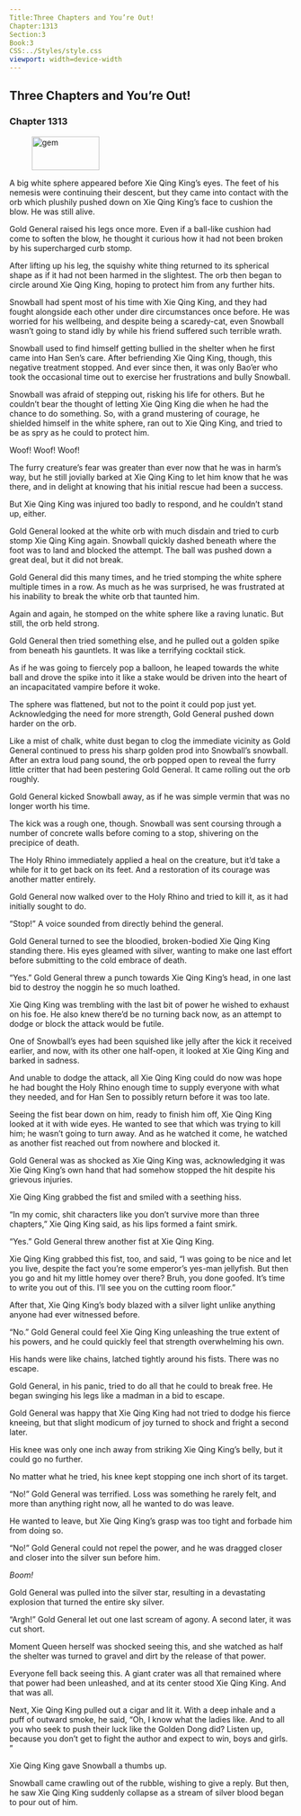 ```yaml
---
Title:Three Chapters and You’re Out! 
Chapter:1313 
Section:3 
Book:3 
CSS:../Styles/style.css 
viewport: width=device-width
---
```

  
## Three Chapters and You’re Out!
### Chapter 1313
  
<figure>
	<img src="../Images/gem.gif" alt="gem" id="gem" width="120" height="60" />
</figure>
  

  
A big white sphere appeared before Xie Qing King’s eyes. The feet of his nemesis were continuing their descent, but they came into contact with the orb which plushily pushed down on Xie Qing King’s face to cushion the blow. He was still alive.

Gold General raised his legs once more. Even if a ball-like cushion had come to soften the blow, he thought it curious how it had not been broken by his supercharged curb stomp.

After lifting up his leg, the squishy white thing returned to its spherical shape as if it had not been harmed in the slightest. The orb then began to circle around Xie Qing King, hoping to protect him from any further hits.

Snowball had spent most of his time with Xie Qing King, and they had fought alongside each other under dire circumstances once before. He was worried for his wellbeing, and despite being a scaredy-cat, even Snowball wasn’t going to stand idly by while his friend suffered such terrible wrath.

Snowball used to find himself getting bullied in the shelter when he first came into Han Sen’s care. After befriending Xie Qing King, though, this negative treatment stopped. And ever since then, it was only Bao’er who took the occasional time out to exercise her frustrations and bully Snowball.

Snowball was afraid of stepping out, risking his life for others. But he couldn’t bear the thought of letting Xie Qing King die when he had the chance to do something. So, with a grand mustering of courage, he shielded himself in the white sphere, ran out to Xie Qing King, and tried to be as spry as he could to protect him.

Woof! Woof! Woof!

The furry creature’s fear was greater than ever now that he was in harm’s way, but he still jovially barked at Xie Qing King to let him know that he was there, and in delight at knowing that his initial rescue had been a success.

But Xie Qing King was injured too badly to respond, and he couldn’t stand up, either.

Gold General looked at the white orb with much disdain and tried to curb stomp Xie Qing King again. Snowball quickly dashed beneath where the foot was to land and blocked the attempt. The ball was pushed down a great deal, but it did not break.

Gold General did this many times, and he tried stomping the white sphere multiple times in a row. As much as he was surprised, he was frustrated at his inability to break the white orb that taunted him.

Again and again, he stomped on the white sphere like a raving lunatic. But still, the orb held strong.

Gold General then tried something else, and he pulled out a golden spike from beneath his gauntlets. It was like a terrifying cocktail stick.

As if he was going to fiercely pop a balloon, he leaped towards the white ball and drove the spike into it like a stake would be driven into the heart of an incapacitated vampire before it woke.

The sphere was flattened, but not to the point it could pop just yet. Acknowledging the need for more strength, Gold General pushed down harder on the orb.

Like a mist of chalk, white dust began to clog the immediate vicinity as Gold General continued to press his sharp golden prod into Snowball’s snowball. After an extra loud pang sound, the orb popped open to reveal the furry little critter that had been pestering Gold General. It came rolling out the orb roughly.

Gold General kicked Snowball away, as if he was simple vermin that was no longer worth his time.

The kick was a rough one, though. Snowball was sent coursing through a number of concrete walls before coming to a stop, shivering on the precipice of death.

The Holy Rhino immediately applied a heal on the creature, but it’d take a while for it to get back on its feet. And a restoration of its courage was another matter entirely.

Gold General now walked over to the Holy Rhino and tried to kill it, as it had initially sought to do.

“Stop!” A voice sounded from directly behind the general.

Gold General turned to see the bloodied, broken-bodied Xie Qing King standing there. His eyes gleamed with silver, wanting to make one last effort before submitting to the cold embrace of death.

“Yes.” Gold General threw a punch towards Xie Qing King’s head, in one last bid to destroy the noggin he so much loathed.

Xie Qing King was trembling with the last bit of power he wished to exhaust on his foe. He also knew there’d be no turning back now, as an attempt to dodge or block the attack would be futile.

One of Snowball’s eyes had been squished like jelly after the kick it received earlier, and now, with its other one half-open, it looked at Xie Qing King and barked in sadness.

And unable to dodge the attack, all Xie Qing King could do now was hope he had bought the Holy Rhino enough time to supply everyone with what they needed, and for Han Sen to possibly return before it was too late.

Seeing the fist bear down on him, ready to finish him off, Xie Qing King looked at it with wide eyes. He wanted to see that which was trying to kill him; he wasn’t going to turn away. And as he watched it come, he watched as another fist reached out from nowhere and blocked it.

Gold General was as shocked as Xie Qing King was, acknowledging it was Xie Qing King’s own hand that had somehow stopped the hit despite his grievous injuries.

Xie Qing King grabbed the fist and smiled with a seething hiss.

“In my comic, shit characters like you don’t survive more than three chapters,” Xie Qing King said, as his lips formed a faint smirk.

“Yes.” Gold General threw another fist at Xie Qing King.

Xie Qing King grabbed this fist, too, and said, “I was going to be nice and let you live, despite the fact you’re some emperor’s yes-man jellyfish. But then you go and hit my little homey over there? Bruh, you done goofed. It’s time to write you out of this. I’ll see you on the cutting room floor.”

After that, Xie Qing King’s body blazed with a silver light unlike anything anyone had ever witnessed before.

“No.” Gold General could feel Xie Qing King unleashing the true extent of his powers, and he could quickly feel that strength overwhelming his own.

His hands were like chains, latched tightly around his fists. There was no escape.

Gold General, in his panic, tried to do all that he could to break free. He began swinging his legs like a madman in a bid to escape.

Gold General was happy that Xie Qing King had not tried to dodge his fierce kneeing, but that slight modicum of joy turned to shock and fright a second later.

His knee was only one inch away from striking Xie Qing King’s belly, but it could go no further.

No matter what he tried, his knee kept stopping one inch short of its target.

“No!” Gold General was terrified. Loss was something he rarely felt, and more than anything right now, all he wanted to do was leave.

He wanted to leave, but Xie Qing King’s grasp was too tight and forbade him from doing so.

“No!” Gold General could not repel the power, and he was dragged closer and closer into the silver sun before him.

*Boom!*

Gold General was pulled into the silver star, resulting in a devastating explosion that turned the entire sky silver.

“Argh!” Gold General let out one last scream of agony. A second later, it was cut short.

Moment Queen herself was shocked seeing this, and she watched as half the shelter was turned to gravel and dirt by the release of that power.

Everyone fell back seeing this. A giant crater was all that remained where that power had been unleashed, and at its center stood Xie Qing King. And that was all.

Next, Xie Qing King pulled out a cigar and lit it. With a deep inhale and a puff of outward smoke, he said, “Oh, I know what the ladies like. And to all you who seek to push their luck like the Golden Dong did? Listen up, because you don’t get to fight the author and expect to win, boys and girls. ”

Xie Qing King gave Snowball a thumbs up.

Snowball came crawling out of the rubble, wishing to give a reply. But then, he saw Xie Qing King suddenly collapse as a stream of silver blood began to pour out of him.